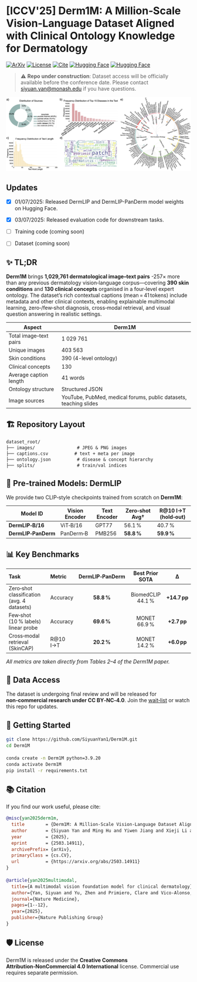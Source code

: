 # [ICCV'25] Derm1M: A Million‑Scale Vision‑Language Dataset Aligned with Clinical Ontology Knowledge for Dermatology
[![ArXiv](https://img.shields.io/badge/arXiv-2503.14911-b31b1b)](https://arxiv.org/abs/2503.14911)
[![License](https://img.shields.io/badge/License-CC%20BY--NC%204.0-green)](#license)
[![Cite](https://img.shields.io/badge/Cite-BibTeX-blue)](#citation)
[![Hugging Face](https://img.shields.io/badge/🤗%20Hugging%20Face-DermLIP--ViT--B--16-yellow)](https://huggingface.co/redlessone/DermLIP_ViT-B-16)
[![Hugging Face](https://img.shields.io/badge/🤗%20Hugging%20Face-DermLIP--PanDerm--base--w--PubMed--256-yellow)](https://huggingface.co/redlessone/DermLIP_PanDerm-base-w-PubMed-256)


> ⚠️ **Repo under construction**:
> Dataset access will be officially available before the conference date.
> Please contact siyuan.yan@monash.edu if you have questions.

<p align="center">
  <img src="assets/overview.png" alt="Derm1M overview" width="770">
</p>

## Updates

- [x] 01/07/2025: Released DermLIP and DermLIP-PanDerm model weights on Hugging Face.
- [x] 03/07/2025: Released evaluation code for downstream tasks.
- [ ] Training code (coming soon)
- [ ] Dataset (coming soon)


## ✨ TL;DR

**Derm1M** brings **1,029,761 dermatological image–text pairs** -257× more than any previous dermatology vision‑language corpus—covering **390 skin conditions** and **130 clinical concepts** organised in a four‑level expert ontology. The dataset’s rich contextual captions (mean = 41 tokens) include metadata and other clinical contexts, enabling explainable multimodal learning, zero‑/few‑shot diagnosis, cross‑modal retrieval, and visual question answering in realistic settings.

| Aspect                    | Derm1M                                                          |
|---------------------------|-----------------------------------------------------------------|
| Total image–text pairs    | 1 029 761                                                       |
| Unique images             | 403 563                                                        |
| Skin conditions           | 390 (4-level ontology)                                         |
| Clinical concepts         | 130                                                            |
| Average caption length    | 41 words                                                     |
| Ontology structure        | Structured JSON                                                |
| Image sources             | YouTube, PubMed, medical forums, public datasets, teaching slides |


## 🏗️ Repository Layout

```text
dataset_root/
├── images/                # JPEG & PNG images
├── captions.csv          # text + meta per image
├── ontology.json          # disease & concept hierarchy
├── splits/                # train/val indices
```

## 🚀 Pre‑trained Models: **DermLIP**

We provide two CLIP‑style checkpoints trained from scratch on **Derm1M**:

| Model ID            | Vision Encoder | Text Encoder | Zero‑shot Avg† | R\@10 I→T (hold‑out) |
| ------------------- | -------------- | ------------ | -------------- | -------------------- |
| **DermLIP‑B/16**    | ViT‑B/16       | GPT77        | 56.1 %         | 40.7 %               |
| **DermLIP‑PanDerm** | PanDerm‑B      | PMB256       | **58.8 %**     | **59.9 %**           |



## 📊 Key Benchmarks

| Task                                       | Metric    | DermLIP‑PanDerm |  Best Prior SOTA  |       Δ      |
| :----------------------------------------- | :-------- | :-------------: | :---------------: | :----------: |
| Zero‑shot classification (avg. 4 datasets) | Accuracy  |    **58.8 %**   | BiomedCLIP 44.1 % | **+14.7 pp** |
| Few‑shot (10 % labels) linear probe         | Accuracy  |    **69.6 %**   |    MONET 66.9 %   |  **+2.7 pp** |
| Cross‑modal retrieval (SkinCAP)            | R\@10 I→T |    **20.2 %**   |    MONET 14.2 %   |  **+6.0 pp** |

*All metrics are taken directly from Tables 2–4 of the Derm1M paper.*

## 💾 Data Access

The dataset is undergoing final review and will be released for **non‑commercial research under CC BY‑NC‑4.0**. Join the [wait‑list](https://forms.gle/derm1m‑access) or watch this repo for updates.

## 📝 Getting Started

```bash
git clone https://github.com/SiyuanYan1/Derm1M.git
cd Derm1M

conda create -n Derm1M python=3.9.20
conda activate Derm1M
pip install -r requirements.txt
```


<a id="citation"></a>
## 📚 Citation


If you find our work useful, please cite:

```bibtex
@misc{yan2025derm1m,
  title        = {Derm1M: A Million‑Scale Vision‑Language Dataset Aligned with Clinical Ontology Knowledge for Dermatology},
  author       = {Siyuan Yan and Ming Hu and Yiwen Jiang and Xieji Li and Hao Fei and Philipp Tschandl and Harald Kittler and Zongyuan Ge},
  year         = {2025},
  eprint       = {2503.14911},
  archivePrefix= {arXiv},
  primaryClass = {cs.CV},
  url          = {https://arxiv.org/abs/2503.14911}
}

@article{yan2025multimodal,
  title={A multimodal vision foundation model for clinical dermatology},
  author={Yan, Siyuan and Yu, Zhen and Primiero, Clare and Vico-Alonso, Cristina and Wang, Zhonghua and Yang, Litao and Tschandl, Philipp and Hu, Ming and Ju, Lie and Tan, Gin and others},
  journal={Nature Medicine},
  pages={1--12},
  year={2025},
  publisher={Nature Publishing Group}
}
```
<a id="license"></a>
## 🛡️ License


Derm1M is released under the **Creative Commons Attribution‑NonCommercial 4.0 International** license. Commercial use requires separate permission.




